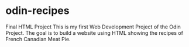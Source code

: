 # odin-recipes

Final HTML Project
This is my first Web Development Project of the Odin Project.
The goal is to build a website using HTML showing the recipes of French Canadian Meat Pie.
